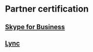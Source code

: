 # Partner certification


## [Skype for Business](../skype-certification-program.md) 



## [Lync](../lync-certification-program.md)
